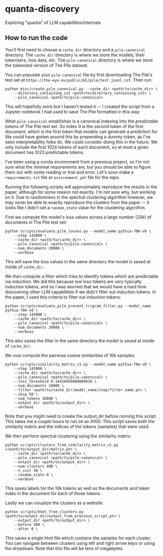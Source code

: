# quanta-discovery
Exploring "quanta" of LLM capabilities/internals

## How to run the code

You'll first need to choose a `cache_dir` directory and a `pile-canonical` directory. The `cache_dir` directory is where we store the models, their tokenizers, loss data, etc. The `pile-canonical` directory is where we store the tokenized version of The Pile dataset.

You can populate your `pile-canonical` file by first downloading The Pile's test set at `https://the-eye.eu/public/AI/pile/test.jsonl.zst`. Then run:
```
python misc/create_pile_canonical.py --cache_dir <path/to/cache_dir> \
    --directory_containing_zst <path/to/directory_containing_zst> \
    --pile_canonical <path/to/pile-canonical>
```
This will hopefully work but I haven't tested it -- I created the script from a Jupyter notebook I had used to save The Pile formatted in this way.

What `pile-canonical` establishes is a canonical indexing into the *predictable* tokens of The Pile test set. So index 0 is the second token of the first document, which is the first token that models can generate a prediction for. We could have gotten around this by prepending a dummy token, as I've seen interpretability folks do. We could consider doing this in the future. We only include the first 1024 tokens of each document, so at most a given document has 1023 predictable tokens.

I've been using a conda environment from a previous project, so I'm not sure what the minimal requirements are, but you should be able to figure them out with some reading or trial and error. Let's soon make a `requirements.txt` file or `environment.yml` file for the repo.

Running the following scripts will approximately reproduce the results in the paper, although for some reason not exactly. I'm not sure why, but working on it. Due to randomness in the spectral clustering algorithm however, we may never be able to exactly reproduce the clusters from the paper -- it looks like I didn't set a `random_state` value for the clustering algorithm.

First we compute the model's loss values across a large number (20k) of documents in The Pile test set:
```
python scripts/evaluate_pile_losses.py --model_name pythia-70m-v0 \
    --step 143000 \
    --cache_dir <path/to/cache_dir> \
    --pile_canonical <path/to/pile-canonical> \
    --num_documents 20000 \
    --verbose
```
This will save the loss values in the same directory the model is saved at inside of `cache_dir`.

We then compute a filter which tries to identify tokens which are predictable via induction. We did this because low loss tokens are *very* typically induction tokens, and so I was worried that we would have a hard time discovering other LLM capabilities if we didn't filter out induction tokens. In the paper, I used this criteria to filter out induction tokens:
```
python scripts/evaluate_pile_present_trigram_filter.py --model_name pythia-70m-v0 \
    --step 143000 \
    --cache_dir <path/to/cache_dir> \
    --pile_canonical <path/to/pile-canonical> \
    --num_documents 20000 \
    --verbose
```
This also saves the filter in the same directory the model is saved at inside of `cache_dir`.

We now compute the pairwise cosine similarities of 10k samples:
```
python scripts/similarity_matrix_v1.py --model_name pythia-70m-v0 \
    --step 143000 \
    --cache_dir <path/to/cache_dir> \
    --pile_canonical <path/to/pile-canonical> \
    --loss_threshold 0.14426950408889636 \
    --num_documents 10000 \
    --filter <path/to/cache_dir/model_name/step/filter_name.pt> \
    --skip 50 \
    --num_tokens 10000 \
    --output_dir <path/to/output_dir> \
    --verbose
```
Note that you might need to create the output_dir before running this script. This takes me a couple hours to run on an A100. This script saves both the similarity matrix and the indices of the tokens (samples) that were used.

We then perform spectral clustering using the similarity matrix:
```
python scripts/clusters_from_similarity_matrix_v1.py </path/to/output_dir/matrix.pt> \
    --cache_dir <path/to/cache_dir> \
    --pile_canonical <path/to/pile-canonical> \
    --output_dir <path/to/output_dir> \
    --num-clusters 400 \
    --n_init 30 \
    --random_state 0 \
    --verbose
```
This saves labels for the 10k tokens as well as the documents and token index in the document for each of those tokens.

Lastly we can visualize the clusters as a website:
```
python scripts/html_from_clusters.py <path/to/output_dir/output_from_previous_script.pt> \
    --output_dir <path/to/output_dir> \
    --before 300 \
    --after 0 \
```
This saves a single html file which contains the samples for each cluster. You can navigate between clusters using left and right arrow keys or using the dropdown. Note that this file will be tens of megabytes.




